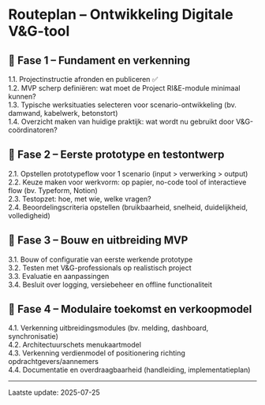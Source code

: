# Routeplan – Ontwikkeling Digitale V&G-tool

## 🔹 Fase 1 – Fundament en verkenning

1.1. Projectinstructie afronden en publiceren ✅  
1.2. MVP scherp definiëren: wat moet de Project RI&E-module minimaal kunnen?  
1.3. Typische werksituaties selecteren voor scenario-ontwikkeling (bv. damwand, kabelwerk, betonstort)  
1.4. Overzicht maken van huidige praktijk: wat wordt nu gebruikt door V&G-coördinatoren?

## 🔹 Fase 2 – Eerste prototype en testontwerp

2.1. Opstellen prototypeflow voor 1 scenario (input > verwerking > output)  
2.2. Keuze maken voor werkvorm: op papier, no-code tool of interactieve flow (bv. Typeform, Notion)  
2.3. Testopzet: hoe, met wie, welke vragen?  
2.4. Beoordelingscriteria opstellen (bruikbaarheid, snelheid, duidelijkheid, volledigheid)

## 🔹 Fase 3 – Bouw en uitbreiding MVP

3.1. Bouw of configuratie van eerste werkende prototype  
3.2. Testen met V&G-professionals op realistisch project  
3.3. Evaluatie en aanpassingen  
3.4. Besluit over logging, versiebeheer en offline functionaliteit

## 🔹 Fase 4 – Modulaire toekomst en verkoopmodel

4.1. Verkenning uitbreidingsmodules (bv. melding, dashboard, synchronisatie)  
4.2. Architectuurschets menukaartmodel  
4.3. Verkenning verdienmodel of positionering richting opdrachtgevers/aannemers  
4.4. Documentatie en overdraagbaarheid (handleiding, implementatieplan)

---

Laatste update: 2025-07-25